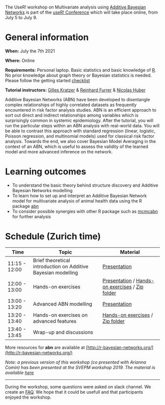 
The UseR! workshop on Multivariate analysis using [Additive Bayesian Networks](https://cran.r-project.org/package=abn) is part of the [useR! Conference](https://user2021.r-project.org/) which will take place online, from July 5 to July 9. 

# General information

**When:** July the 7th 2021

**Where:** Online

**Requirements:** Personal laptop. Basic statistics and basic knowledge of [R](https://www.r-project.org/). No prior knowledge about graph theory or Bayesian statistics is needed. Please follow the getting started [checklist](getting_started.md)

**Tutorial instructors:** [Gilles Kratzer](https://gilleskratzer.netlify.com/) & [Reinhard Furrer](https://user.math.uzh.ch/furrer/) & [Nicolas Huber](https://www.linkedin.com/in/nicolas-huber-615000212/)


Additive Bayesian Networks (ABN) have been developed to disentangle complex relationships of highly correlated datasets as frequently encountered in risk factor analysis studies. ABN is an efficient approach to sort out direct and indirect relationships among variables which is surprisingly common in systemic epidemiology. After the tutorial, you will run the particular steps within an ABN analysis with real-world data. You will be able to contrast this approach with standard regression (linear, logistic, Poisson regression, and multinomial models) used for classical risk factor analysis. Towards the end, we also cover Bayesian Model Averaging in the context of an ABN, which is useful to assess the validity of the learned model and more advanced inference on the network.


# Learning outcomes

- To understand the basic theory behind structure discovery and Additive Bayesian
Networks modelling
- To learn how to set up and interpret an Additive Bayesian Network model for
multivariate analysis of animal health data using the R package [abn](https://cran.r-project.org/package=abn)
- To consider possible synergies with other R package such as [mcmcabn](https://cran.r-project.org/package=mcmcabn) for further analysis

# Schedule (Zurich time)

| Time         | Topic                          | Material|
|--------------|--------------------------------|---------|
| 11:15 - 12:00| Brief theoretical introduction on Additive Bayesian modelling | [Presentation](source/Presentations/useR_intro.pdf)|
| 12:00 - 13:00| Hands-on exercises| [Presentation](source/Presentations/Hands-on_exercise.pdf) / [Hands-on exercises](hands_on_useR_2021.html) / [Zip folder](source/Material/1-HO.zip)|
| 13:00 - 13:20| Advanced ABN modelling | [Presentation](source/Presentations/useR_advance.pdf) 
| 13:20 - 13:40| Hands-on exercises on advanced features | [Hands-on exercises](hands_on_advanced_useR_2021.html) / [Zip folder](source/Material/2-HO.zip)|
|13:40 - 13:45| Wrap-up and discussions | |

More resources for **abn** are available at [http://r-bayesian-networks.org/](http://r-bayesian-networks.org/)

*Note: a previous version of this workshop (co presented with Arianna Comin) has been presented at the SVEPM workshop 2019. The material is available [here](https://gilleskratzer.github.io/SVEPM2019/)* 

***

During the workshop, some questions were asked on slack channel. We create an [FAQ](faq.md). We hope that it could be usefull and that participants enjoyed the workshop.
